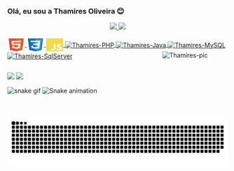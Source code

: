 ### Olá, eu sou a Thamires Oliveira 😊

<div align="center">
  <a href="https://github.com/Thamires-Oliveira">
  <img height="180em" src="https://github-readme-stats.vercel.app/api?username=Thamires-Oliveira&show_icons=true&theme=dracula&include_all_commits=true&count_private=true"/>
  <img height="180em" src="https://github-readme-stats.vercel.app/api/top-langs/?username=Thamires-Oliveira&layout=compact&langs_count=16&theme=dracula"/>
</div>

<div style="display: inline_block"><br>
 
  <img align="center" alt="-HTML" height="30" width="40" src="https://raw.githubusercontent.com/devicons/devicon/master/icons/html5/html5-original.svg">
  <img align="center" alt="Thamires-CSS" height="30" width="40" src="https://raw.githubusercontent.com/devicons/devicon/master/icons/css3/css3-original.svg">
  <img align="center" alt="Thamires-Js" height="30" width="40" src="https://raw.githubusercontent.com/devicons/devicon/master/icons/javascript/javascript-plain.svg">
  <img align="center" alt="Thamires-PHP" height="50" width="50" src="https://cdn.jsdelivr.net/gh/devicons/devicon/icons/php/php-original.svg" />    
  <img align="center" alt="Thamires-Java" height="40" width="50" src="https://cdn.jsdelivr.net/gh/devicons/devicon/icons/java/java-original-wordmark.svg">
  <img align="center" alt="Thamires-MySQL" height="40" width="50" src="https://cdn.jsdelivr.net/gh/devicons/devicon/icons/mysql/mysql-original-wordmark.svg">
  <img align="center" alt="Thamires-SqlServer" height="40" width="50" src="https://cdn.jsdelivr.net/gh/devicons/devicon/icons/microsoftsqlserver/microsoftsqlserver-plain-wordmark.svg">
     
 <img align="right" alt="Thamires-pic" height="150" width="150"  src="https://i.picasion.com/pic92/e17a6da1a35c375b20c84331a51b78e3.gif" alt="https://picasion.com/">
</div>

  
  ##
 
<div>  
  <a href = "mailto:thamires.c27@gmail.com"><img src="https://img.shields.io/badge/Gmail-D14836?style=for-the-badge&logo=gmail&logoColor=white" target="_blank"></a>
  <a href="https://www.linkedin.com/in/thamires-oliveira-97b16817a/" target="_blank"><img src="https://img.shields.io/badge/-LinkedIn-%230077B5?style=for-the-badge&logo=linkedin&logoColor=white" target="_blank"></a> 
  
   ![snake gif](https://github.com/Thamires-Oliveira/Thamires-Oliveira/blob/output/github-contribution-grid-snake.svg)
    ![Snake animation](https://github.com/danielbped/danielbped/blob/output/github-contribution-grid-snake.svg)
  ![](https://github.com/Platane/snk/raw/output/github-contribution-grid-snake.svg)
</div>
